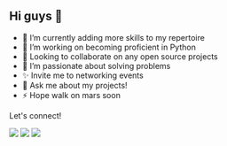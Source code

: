 ## Hi guys 👋

- 🔭 I’m currently adding more skills to my repertoire
- 🌱 I’m working on becoming proficient in Python
- 👯 Looking to collaborate on any open source projects
- 👀 I’m passionate about solving problems
- ✨ Invite me to networking events
- 💬 Ask me about my projects!
- ⚡ Hope walk on mars soon

Let's connect! 

<kbd><a href= 'https://www.linkedin.com/in/edward-ogbei/' rel="nofollow"><img src= "https://img.shields.io/badge/LinkedIn-0077B5?style=for-the-badge&logo=linkedin&logoColor=white" /></a></kbd>
<kbd><a href="https://medium.com/@ogbeiedward" rel="nofollow"><img src= "https://img.shields.io/badge/Medium-white?style=for-the-badge&logo=medium&logoColor=black" /></a></kbd>
<kbd><a href="mailto:ogbeiedward@gmail.com" rel="nofollow"><img src= "https://img.shields.io/badge/Gmail-white?style=for-the-badge&logo=gmail&logoColor=red" /></a></kbd>
